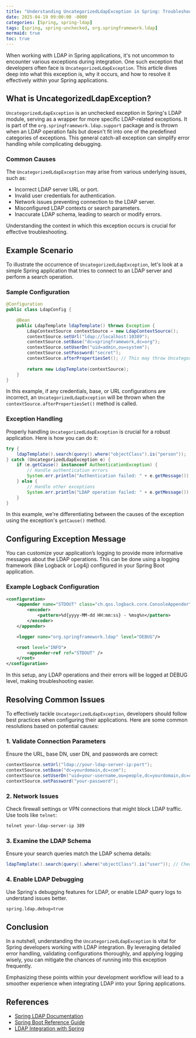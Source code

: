 ```yaml
---
title: "Understanding UncategorizedLdapException in Spring: Troubleshooting and Solutions"
date: 2025-04-19 09:00:00 -0000
categories: [Spring, spring-ldap]
tags: [spring, spring-unchecked, org.springframework.ldap]
mermaid: true
toc: true
---
```



When working with LDAP in Spring applications, it's not uncommon to encounter various exceptions during integration. One such exception that developers often face is `UncategorizedLdapException`. This article dives deep into what this exception is, why it occurs, and how to resolve it effectively within your Spring applications.

## What is UncategorizedLdapException?

`UncategorizedLdapException` is an unchecked exception in Spring's LDAP module, serving as a wrapper for more specific LDAP-related exceptions. It is part of the `org.springframework.ldap.support` package and is thrown when an LDAP operation fails but doesn't fit into one of the predefined categories of exceptions. This general catch-all exception can simplify error handling while complicating debugging.

### Common Causes

The `UncategorizedLdapException` may arise from various underlying issues, such as:

- Incorrect LDAP server URL or port.
- Invalid user credentials for authentication.
- Network issues preventing connection to the LDAP server.
- Misconfigured LDAP contexts or search parameters.
- Inaccurate LDAP schema, leading to search or modify errors.

Understanding the context in which this exception occurs is crucial for effective troubleshooting.

## Example Scenario

To illustrate the occurrence of `UncategorizedLdapException`, let's look at a simple Spring application that tries to connect to an LDAP server and perform a search operation.

### Sample Configuration

```java
@Configuration
public class LdapConfig {

    @Bean
    public LdapTemplate ldapTemplate() throws Exception {
        LdapContextSource contextSource = new LdapContextSource();
        contextSource.setUrl("ldap://localhost:10389");
        contextSource.setBase("dc=springframework,dc=org");
        contextSource.setUserDn("uid=admin,ou=system");
        contextSource.setPassword("secret");
        contextSource.afterPropertiesSet(); // This may throw UncategorizedLdapException
        
        return new LdapTemplate(contextSource);
    }
}
```

In this example, if any credentials, base, or URL configurations are incorrect, an `UncategorizedLdapException` will be thrown when the `contextSource.afterPropertiesSet()` method is called.

### Exception Handling

Properly handling `UncategorizedLdapException` is crucial for a robust application. Here is how you can do it:

```java
try {
    ldapTemplate().search(query().where("objectClass").is("person"));
} catch (UncategorizedLdapException e) {
    if (e.getCause() instanceof AuthenticationException) {
        // Handle authentication errors
        System.err.println("Authentication failed: " + e.getMessage());
    } else {
        // Handle other exceptions
        System.err.println("LDAP operation failed: " + e.getMessage());
    }
}
```

In this example, we're differentiating between the causes of the exception using the exception's `getCause()` method.

## Configuring Exception Message

You can customize your application’s logging to provide more informative messages about the LDAP operations. This can be done using a logging framework (like Logback or Log4j) configured in your Spring Boot application.

### Example Logback Configuration

```xml
<configuration>
    <appender name="STDOUT" class="ch.qos.logback.core.ConsoleAppender">
        <encoder>
            <pattern>%d{yyyy-MM-dd HH:mm:ss} - %msg%n</pattern>
        </encoder>
    </appender>

    <logger name="org.springframework.ldap" level="DEBUG"/>

    <root level="INFO">
        <appender-ref ref="STDOUT" />
    </root>
</configuration>
```

In this setup, any LDAP operations and their errors will be logged at DEBUG level, making troubleshooting easier.

## Resolving Common Issues

To effectively tackle `UncategorizedLdapException`, developers should follow best practices when configuring their applications. Here are some common resolutions based on potential causes:

### 1. Validate Connection Parameters

Ensure the URL, base DN, user DN, and passwords are correct:

```java
contextSource.setUrl("ldap://your-ldap-server-ip:port");
contextSource.setBase("dc=yourdomain,dc=com");
contextSource.setUserDn("uid=your-username,ou=people,dc=yourdomain,dc=com");
contextSource.setPassword("your-password");
```

### 2. Network Issues

Check firewall settings or VPN connections that might block LDAP traffic. Use tools like `telnet`:

```bash
telnet your-ldap-server-ip 389
```

### 3. Examine the LDAP Schema

Ensure your search queries match the LDAP schema details:

```java
ldapTemplate().search(query().where("objectClass").is("user")); // Check if the class exists
```

### 4. Enable LDAP Debugging

Use Spring's debugging features for LDAP, or enable LDAP query logs to understand issues better.

```properties
spring.ldap.debug=true
```

## Conclusion

In a nutshell, understanding the `UncategorizedLdapException` is vital for Spring developers working with LDAP integration. By leveraging detailed error handling, validating configurations thoroughly, and applying logging wisely, you can mitigate the chances of running into this exception frequently.

Emphasizing these points within your development workflow will lead to a smoother experience when integrating LDAP into your Spring applications.

## References

- [Spring LDAP Documentation](https://spring.io/projects/spring-ldap)
- [Spring Boot Reference Guide](https://docs.spring.io/spring-boot/docs/current/reference/html/)
- [LDAP Integration with Spring](https://www.baeldung.com/spring-ldap)